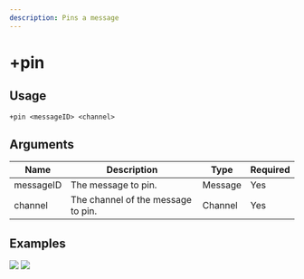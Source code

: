```yaml
---
description: Pins a message
---
```


# +pin

## Usage

```
+pin <messageID> <channel>
```

## Arguments

| Name      | Description                        | Type    | Required |
| --------- | ---------------------------------- | ------- | -------- |
| messageID | The message to pin.                | Message | Yes      |
| channel   | The channel of the message to pin. | Channel | Yes      |

## Examples

![](https://tawk.link/60e18ecd649e0a0a5cca7167/kb/attachments/qQDL3p3yYG.jpg) ![](https://tawk.link/60e18ecd649e0a0a5cca7167/kb/attachments/QQBmldtWem.jpg)
